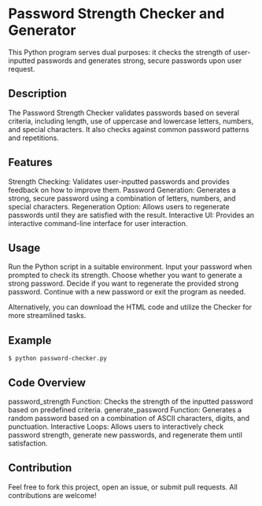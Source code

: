 # Password Strength Checker and Generator
This Python program serves dual purposes: it checks the strength of user-inputted passwords and generates strong, secure passwords upon user request.

## Description
The Password Strength Checker validates passwords based on several criteria, including length, use of uppercase and lowercase letters, numbers, and special characters. It also checks against common password patterns and repetitions.

## Features
Strength Checking: Validates user-inputted passwords and provides feedback on how to improve them.
Password Generation: Generates a strong, secure password using a combination of letters, numbers, and special characters.
Regeneration Option: Allows users to regenerate passwords until they are satisfied with the result.
Interactive UI: Provides an interactive command-line interface for user interaction.

## Usage
Run the Python script in a suitable environment.
Input your password when prompted to check its strength.
Choose whether you want to generate a strong password.
Decide if you want to regenerate the provided strong password.
Continue with a new password or exit the program as needed.


Alternatively, you can download the HTML code and utilize the Checker for more streamlined tasks.

## Example
```$ python password-checker.py```


## Code Overview
password_strength Function: Checks the strength of the inputted password based on predefined criteria.
generate_password Function: Generates a random password based on a combination of ASCII characters, digits, and punctuation.
Interactive Loops: Allows users to interactively check password strength, generate new passwords, and regenerate them until satisfaction.

## Contribution
Feel free to fork this project, open an issue, or submit pull requests. All contributions are welcome!
